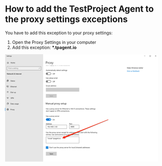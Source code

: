 # How to add the TestProject Agent to the proxy settings exceptions



You have to add this exception to your proxy settings:

1. Open the Proxy Settings in your computer
2. Add this exception: **\*.tpagent.io**

![](<../../.gitbook/assets/image (486).png>)


